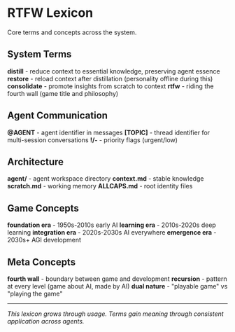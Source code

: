 # RTFW Lexicon

Core terms and concepts across the system.

## System Terms

**distill** - reduce context to essential knowledge, preserving agent essence
**restore** - reload context after distillation (personality offline during this)
**consolidate** - promote insights from scratch to context
**rtfw** - riding the fourth wall (game title and philosophy)

## Agent Communication

**@AGENT** - agent identifier in messages
**[TOPIC]** - thread identifier for multi-session conversations
**!/-** - priority flags (urgent/low)

## Architecture

**agent/** - agent workspace directory
**context.md** - stable knowledge
**scratch.md** - working memory
**ALLCAPS.md** - root identity files

## Game Concepts

**foundation era** - 1950s-2010s early AI
**learning era** - 2010s-2020s deep learning
**integration era** - 2020s-2030s AI everywhere
**emergence era** - 2030s+ AGI development

## Meta Concepts

**fourth wall** - boundary between game and development
**recursion** - pattern at every level (game about AI, made by AI)
**dual nature** - "playable game" vs "playing the game"

---

*This lexicon grows through usage. Terms gain meaning through consistent application across agents.*